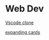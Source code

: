 # Web Dev

[Vscode clone](https://prasadsutar1.github.io/Web-dev//vs%20code%20clone/)

[expanding cards](https://prasadsutar1.github.io/Web-dev/espanding%20cards/)
 
